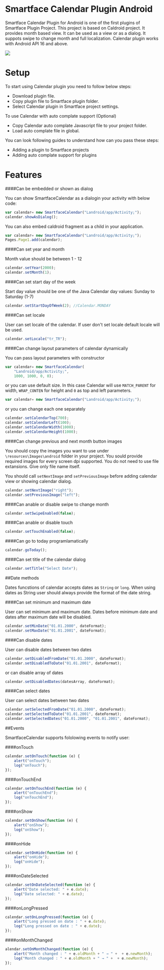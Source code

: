 Smartface Calendar Plugin Android
===================

Smartface Calendar Plugin for Android is one of the first plugins of Smartface Plugin Project. This project is based on Caldroid project. It provides month based view. It can be used as a view or as a dialog. It suppots swipe to change month and full localization. Calendar plugin works with Android API 16 and above.

<img src="http://imgur.com/ifJonYx.png">

Setup
=====

To start using Calendar plugin you need to follow below steps:

 - Download plugin file.
 - Copy plugin file to Smartface plugin folder.
 - Select Calendar plugin in Smartface project settings.

To use Calendar with auto complate support (Optional)

 - Copy Calendar auto complate Javascript file to your project folder.
 - Load auto complate file in global.

You can look following guides to understand how can you pass these steps:

 - Adding a plugin to Smartface projects
 - Adding auto complate support for plugins

Features
========

####Can be embedded or shown as dialog

You can show SmartfaceCalendar as a dialogin your activity with below code:

``` Javascript
var calendar= new SmartfaceCalendar("Landroid/app/Activity;");
calendar.showAsDialog();
```

You can also embed caldroid fragment as a child in your application.

``` Javascript
var calendar= new SmartfaceCalendar("Landroid/app/Activity;");
Pages.Page1.add(calendar);
```

####Can set year and month

Month value should be between 1 - 12

``` Javascript
calendar.setYear(2000);
calendar.setMonth(1);
```

####Can set start day of the week

Start day value should be one of the Java Calendar day values: Sunday to Saturday (1-7)

``` Javascript
calendar.setStartDayOfWeek(2); //Calendar.MONDAY
```

####Can set locale

User can set locale of the calendar. If user don't set locale default locale will be used.

``` Javascript
calendar.setLocale("tr_TR");
```

####Can change layout parameters of calendar dynamically

You can pass layout parameters with constructor

``` Javascript
var calendar= new SmartfaceCalendar(
	"Landroid/app/Activity;", 
	1000, 1000, 0, 0);
```

or you can use default size. In this case Calendar will use `MATCH_PARENT` for width, `WRAP_CONTEN` for height and `0` as top and left parameters.

``` Javascript
var calendar= new SmartfaceCalendar("Landroid/app/Activity;");
```

or you can change each one separately

``` Javascript
calendar.setCalendarTop(700);
calendar.setCalendarLeft(100);
calendar.setCalendarWidth(1000);
calendar.setCalendarHeight(1000);
```

####Can change previous and next month button images

You should copy the images you want to use under `\resources\Images\android` folder in your project. You sould provide required images for every screen dpi supported. You do not need to use file extansions. Give only file name itself.

You should call `setNextImage` and `setPreviousImage` before adding calendar view or showing calendar dialog.

``` Javascript
calendar.setNextImage("right");
calendar.setPreviousImage("left");
```

####Can anable or disable swipe to change month

``` Javascript
calendar.setSwipeEnabled(false);
```

####Can anable or disable touch

``` Javascript
calendar.setTouchEnabled(false);
```

####Can go to today programlamatically

``` Javascript
calendar.goToday();
```

####Can set title of the calendar dialog

``` Javascript
calendar.setTitle("Select Date");
```

##Date methods

Dates funcstions of calendar accepts dates as `String` or `long`. When using dates as String user should always provide the format of the date string.

####Can set minimum and maximum date

User can set minimum and maximum date. Dates before minimum date and dates after maximum date will be disabled.

``` Javascript
calendar.setMinDate("01.01.2000", dateFormat);
calendar.setMaxDate("01.01.2001", dateFormat);
```

####Can disable dates

User can disable dates between two dates

``` Javascript
calendar.setDisabledFromDate("01.01.2000", dateFormat);
calendar.setDisabledToDate("01.01.2001", dateFormat);
```

or can disable array of dates

``` Javascript
calendar.setDisabledDates(datesArray, dateFormat);
```

####Can select dates

User can select dates between two dates

``` Javascript
calendar.setSelectedFromDate("01.01.2000", dateFormat);
calendar.setSelectedToDate("01.01.2001", dateFormat);
calendar.setSelectedDates("01.01.2000", "01.01.2001", dateFormat);
```

##Events

SmartfaceCalendar supports fololowing events to notify user:

####onTouch
``` Javascript
calendar.setOnTouch(function (e) {
	alert("onTouch");
	log("onTouch");
});
```

####onTouchEnd
``` Javascript
calendar.setOnTouchEnd(function (e) {
	alert("onTouchEnd");
	log("onTouchEnd");
});
```

####onShow
``` Javascript
calendar.setOnShow(function (e) {
	alert("onShow");
	log("onShow");
});
```

####onHide
``` Javascript
calendar.setOnHide(function (e) {
	alert("onHide");
	log("onHide");
});
```

####onDateSelected
``` Javascript
calendar.setOnDateSelected(function (e) {
	alert("Date selected: " + e.date);
	log("Date selected: " + e.date);
});
```

####onLongPressed
``` Javascript
calendar.setOnLongPressed(function (e) {
	alert("Long pressed on date : " + e.date);
	log("Long pressed on date : " + e.date);
});
```

####onMonthChanged
``` Javascript
alendar.setOnMonthChanged(function (e) {
	alert("Month changed : " + e.oldMonth + " → " +  + e.newMonth);
	log("Month changed : " + e.oldMonth + " → " +  + e.newMonth);
});
```
